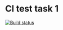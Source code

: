 # CI test task 1

[![Build status](https://ci.appveyor.com/api/projects/status/e8427wh2rfpn46am?svg=true)](https://ci.appveyor.com/project/Yokopoomy/test-ci-1)
